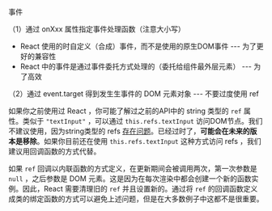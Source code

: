 事件

（1）通过 onXxx 属性指定事件处理函数（注意大小写）

* React 使用的时自定义（合成）事件，而不是使用的原生DOM事件 --- 为了更好的兼容性
* React 中的事件是通过事件委托方式处理的（委托给组件最外层元素） --- 为了高效

（2）通过 event.target 得到发生生事件的 DOM 元素对象 --- 不要过度使用 ref



如果你之前使用过 React ，你可能了解过之前的API中的 string 类型的 `ref` 属性。类似于 `"textInput"` ，可以通过 `this.refs.textInput` 访问DOM节点。我们不建议使用，因为string类型的 refs [存在问题](https://github.com/facebook/react/pull/8333#issuecomment-271648615)。已经过时了，**可能会在未来的版本是移除**。如果你目前还在使用 `this.refs.textInput` 这种方式访问 refs ，我们建议用回调函数的方式代替。

如果 `ref` 回调以内联函数的方式定义，在更新期间会被调用两次，第一次参数是 `null` ，之后参数是 DOM 元素。这是因为在每次渲染中都会创建一个新的函数实例。因此，React 需要清理旧的 `ref` 并且设置新的。通过将 `ref` 的回调函数定义成类的绑定函数的方式可以避免上述问题，但是在大多数例子中这都不是很重要。